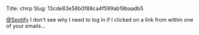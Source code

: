 Title: chirp
Slug: 13cde83e56b0f88ca4f599ab19baadb5

<a href="http://twitter.com/Spotify">@Spotify</a> I don't see why I need to log in if I clicked on a link from within one of your emails...
